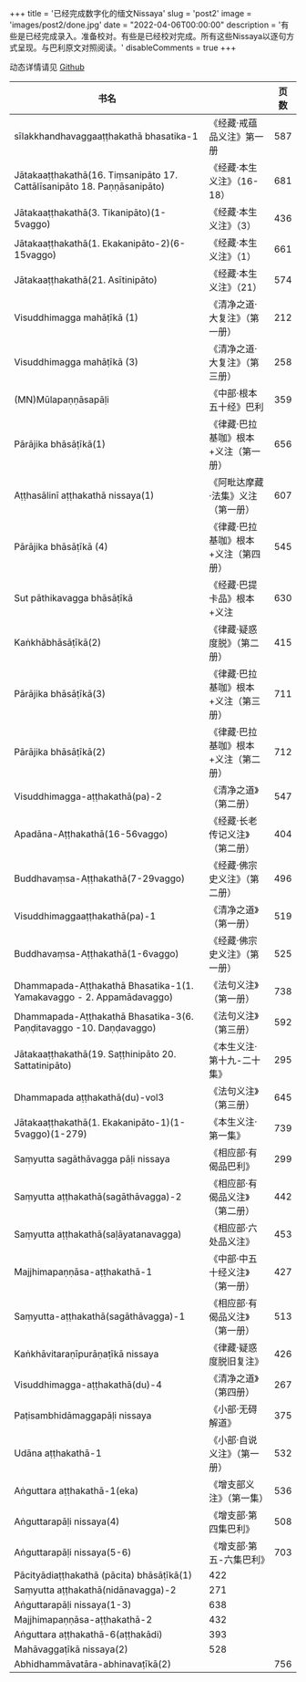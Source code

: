 +++
title = '已经完成数字化的缅文Nissaya'
slug = 'post2'
image = 'images/post2/done.jpg'
date = "2022-04-06T00:00:00"
description = '有些是已经完成录入。准备校对。有些是已经校对完成。所有这些Nissaya以逐句方式呈现。与巴利原文对照阅读。'
disableComments = true
+++


动态详情请见 [Github](https://github.com/orgs/iapt-platform/projects/6/views/16)

| 书名 | | 页数 |
| - | - | - |
| sīlakkhandhavaggaaṭṭhakathā bhasatika-1 | 《经藏·戒蕴品义注》第一册 | 587 |
|Jātakaaṭṭhakathā(16. Tiṃsanipāto 17. Cattālīsanipāto 18. Paṇṇāsanipāto)|《经藏·本生义注》（16-18）|681|
|Jātakaaṭṭhakathā(3. Tikanipāto)(1-5vaggo)|《经藏·本生义注》（3）|436|
|Jātakaaṭṭhakathā(1. Ekakanipāto-2)(6-15vaggo)|《经藏·本生义注》（1）|661|
|Jātakaaṭṭhakathā(21. Asītinipāto)|《经藏·本生义注》（21）|574|
|Visuddhimagga mahāṭīkā (1)|《清净之道·大复注》（第一册）|212|
|Visuddhimagga mahāṭīkā (3)|《清净之道·大复注》（第三册）|258|
|(MN)Mūlapaṇṇāsapāḷi|《中部·根本五十经》巴利|359|
|Pārājika bhāsāṭīkā(1)|《律藏·巴拉基咖》根本+义注（第一册）|656|
|Aṭṭhasālinī aṭṭhakathā nissaya(1)|《阿毗达摩藏·法集》义注（第一册）|607|
|Pārājika bhāsāṭīkā (4)|《律藏·巴拉基咖》根本+义注（第四册）|545|
|Sut pāthikavagga bhāsāṭīkā|《经藏·巴提卡品》根本+义注|630|
|Kaṅkhābhāsāṭīkā(2)|《律藏·疑惑度脱》（第二册）|415|
|Pārājika bhāsāṭīkā(3)|《律藏·巴拉基咖》根本+义注（第三册）|711|
|Pārājika bhāsāṭīkā(2)|《律藏·巴拉基咖》根本+义注（第二册）|712|
|Visuddhimagga-aṭṭhakathā(pa)-2|《清净之道》（第二册）|547|
|Apadāna-Aṭṭhakathā(16-56vaggo)|《经藏·长老传记义注》（第二册）|404|
|Buddhavaṃsa-Aṭṭhakathā(7-29vaggo)|《经藏·佛宗史义注》（第二册）|496|
|Visuddhimaggaaṭṭhakathā(pa)-1|《清净之道》（第一册）|519|
|Buddhavaṃsa-Aṭṭhakathā(1-6vaggo)|《经藏·佛宗史义注》（第一册）|525|
|Dhammapada-Aṭṭhakathā Bhasatika-1(1. Yamakavaggo - 2. Appamādavaggo)|《法句义注》（第一册）|738|
|Dhammapada-Aṭṭhakathā Bhasatika-3(6. Paṇḍitavaggo -10. Daṇḍavaggo)|《法句义注》（第三册）|592|
|Jātakaaṭṭhakathā(19. Saṭṭhinipāto 20. Sattatinipāto)|《本生义注·第十九-二十集》|295|
|Dhammapada aṭṭhakathā(du)-vol3|《法句义注》（第三册）|645|
|Jātakaaṭṭhakathā(1. Ekakanipāto-1)(1-5vaggo)(1-279)|《本生义注·第一集》|739|
|Saṃyutta sagāthāvagga pāḷi nissaya|《相应部·有偈品巴利》|299|
|Saṃyutta aṭṭhakathā(sagāthāvagga)-2|《相应部·有偈品义注》（第二册）|442|
|Saṃyutta aṭṭhakathā(saḷāyatanavagga)|《相应部·六处品义注》|453|
|Majjhimapaṇṇāsa-aṭṭhakathā-1|《中部·中五十经义注》（第一册）|427|
|Saṃyutta-aṭṭhakathā(sagāthāvagga)-1|《相应部·有偈品义注》（第一册）|513|
|Kaṅkhāvitaraṇīpurāṇaṭīkā nissaya|《律藏·疑惑度脱旧复注》|426|
|Visuddhimagga-aṭṭhakathā(du)-4|《清净之道》（第四册）|267|
|Paṭisambhidāmaggapāḷi nissaya|《小部·无碍解道》|375|
|Udāna aṭṭhakathā-1|《小部·自说义注》（第一册）|532|
|Aṅguttara aṭṭhakathā-1(eka)|《增支部义注》（第一集）|536|
|Aṅguttarapāḷi nissaya(4)|《增支部·第四集巴利》|508|
|Aṅguttarapāḷi nissaya(5-6)|《增支部·第五-六集巴利》|703|
|Pācityādiaṭṭhakathā (pācita) bhāsāṭīkā(1)|422|
|Saṃyutta aṭṭhakathā(nidānavagga)-2|271|
|Aṅguttarapāḷi nissaya(1-3)|638|
|Majjhimapaṇṇāsa-aṭṭhakathā-2|432|
|Aṅguttara aṭṭhakathā-6(aṭṭhakādi)|393|
|Mahāvaggaṭīkā nissaya(2)|528|
|Abhidhammāvatāra-abhinavaṭīkā(2)||756